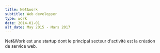 ```yaml
---
title: Net&work
subtitle: Web developper
type: work
date: 2014-01-01
alt_date: May 2015 - Mars 2017
---
```

<p>
    Net&Work est une startup dont le principal secteur d'activité est la création de service web.
</p>
